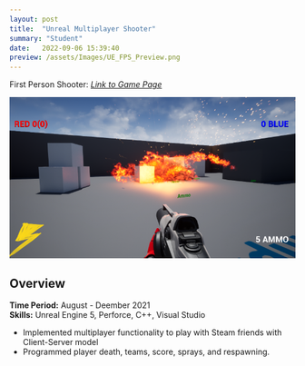 ```yaml
---
layout: post
title:  "Unreal Multiplayer Shooter"
summary: "Student"
date:   2022-09-06 15:39:40
preview: /assets/Images/UE_FPS_Preview.png
---
```


First Person Shooter: [_Link to Game Page_](https://dwagon6.itch.io/unreal-multiplayer-shooter)

![Picture 1](/assets/Images/UE_FPS_Full.png)

## Overview
**Time Period:** August - Deember 2021<br>
**Skills:** Unreal Engine 5, Perforce, C++, Visual Studio<br>

- Implemented multiplayer functionality to play with Steam friends with Client-Server model
- Programmed player death, teams, score, sprays, and respawning.
